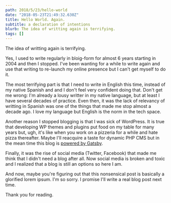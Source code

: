 ```yaml
---
path: 2018/5/23/hello-world
date: "2018-05-23T21:49:32.630Z"
title: Hello World. Again.
subtitle: a declaration of intentions
blurb: The idea of writting again is terrifying.
tags: []
---
```


The idea of writting again is terrifying.

Yes, I used to write regularly in bloig-form for almost 6 years starting in 2004 and then I stopped. I've been wanting for a while to write again and use that writing to re-launch my online presence but I can't get myself to do it.

The most terrifying part is that I need to write in English this time, instead of my native Spanish and and I don't feel very confident doing that. Don't get me wrong: I'm already a lousy writter in my native language, but at least I have several decades of practice. Even then, it was the lack of relevancy of writting in Spanish was one of the things that made me stop almost a decade ago. I love my language but English is the norm in the tech space.

Another reason I stopped blogging is that I was sick of WordPress. It is true that developing WP themes and plugins put food on my table for many years but, ugh, it's like when you work on a pizzeria for a while and hate pizza thereafter. Maybe I'll reacquire a taste for dynamic PHP CMS but in the mean time this blog is [powered by Gatsby](https://gatsbyjs.com).

Finally, it was the rise of social media (Twitter, Facebook) that made me think that I didn't need a blog after all. Now social media is broken and toxic and I realized that a blog is still an options so here I am.

And now, maybe you're figuring out that this nonsensical post is basically a glorified lorem ipsum. I'm so sorry. I promise I'll write a real blog post next time.

Thank you for reading.
